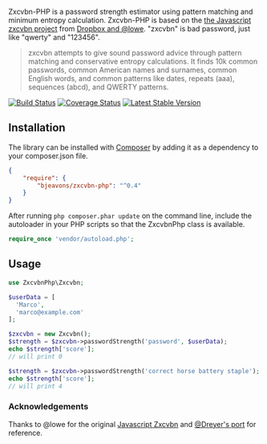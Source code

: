 Zxcvbn-PHP is a password strength estimator using pattern matching and minimum entropy calculation. Zxcvbn-PHP is based on the [the Javascript zxcvbn project](https://github.com/dropbox/zxcvbn) from [Dropbox and @lowe](https://tech.dropbox.com/2012/04/zxcvbn-realistic-password-strength-estimation/). "zxcvbn" is bad password, just like "qwerty" and "123456".

>zxcvbn attempts to give sound password advice through pattern matching and conservative entropy calculations. It finds 10k common passwords, common American names and surnames, common English words, and common patterns like dates, repeats (aaa), sequences (abcd), and QWERTY patterns.

[![Build Status](https://travis-ci.org/bjeavons/zxcvbn-php.png?branch=master)](https://travis-ci.org/bjeavons/zxcvbn-php)
[![Coverage Status](https://coveralls.io/repos/bjeavons/zxcvbn-php/badge.png?branch=master)](https://coveralls.io/r/bjeavons/zxcvbn-php?branch=master)
[![Latest Stable Version](https://poser.pugx.org/bjeavons/zxcvbn-php/v/stable.png)](https://packagist.org/packages/bjeavons/zxcvbn-php)

## Installation

The library can be installed with [Composer](http://getcomposer.org) by adding it as a dependency to your composer.json file.

```json
{
    "require": {
        "bjeavons/zxcvbn-php": "^0.4"
    }
}
```

After running `php composer.phar update` on the command line, include the
autoloader in your PHP scripts so that the ZxcvbnPhp class is available.

```php
require_once 'vendor/autoload.php';
```

## Usage

```php
use ZxcvbnPhp\Zxcvbn;

$userData = [
  'Marco',
  'marco@example.com'
];

$zxcvbn = new Zxcvbn();
$strength = $zxcvbn->passwordStrength('password', $userData);
echo $strength['score'];
// will print 0

$strength = $zxcvbn->passwordStrength('correct horse battery staple');
echo $strength['score'];
// will print 4
```

### Acknowledgements
Thanks to @lowe for the original [Javascript Zxcvbn](https://github.com/lowe/zxcvbn)
and [@Dreyer's port](https://github.com/Dreyer/php-zxcvbn) for reference.
